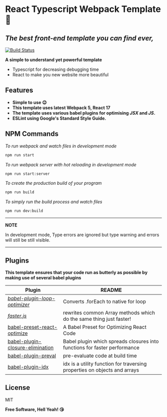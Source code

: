 # **React Typescript Webpack Template 🥳**
## _The best front-end template you can find ever,_

[![Build Status](https://travis-ci.org/joemccann/dillinger.svg?branch=master)](https://travis-ci.org/joemccann/dillinger)

**A simple to understand yet powerful template**

- Typescript for decreasing debugging time
- React to make you new website more beautiful

## Features

- **Simple to use 😉**
- **This template uses latest Webpack 5, React 17**
- **The template uses various babel plugins for optimising _JSX_ and _JS_.**
- **ESLint using Google's Standard Style Guide.**


## NPM Commands
_To run webpack and watch files in development mode_
```Bash
npm run start
```

_To run webpack server with hot reloading in development mode_
```Bash
npm run start:server
```

_To create the production build of your program_
```Bash
npm run build
```

_To simply run the build process and watch files_
```Bash
npm run dev:build
```

---
**NOTE**

In development mode, Type errors are ignored but type warning and errors will still be 
still visible.

---

## Plugins

**This template ensures that your code run as butterly as possible by making use of several babel plugins** 

| Plugin | README |
| ------ | ------ |
| [_babel-plugin-loop-optimizer_](https://github.com/vihanb/babel-plugin-loop-optimizer) | Converts .forEach to native for loop |
| [_faster.js_](https://github.com/vzhou842/faster.js) | rewrites common Array methods which do the same thing just faster! |
| [babel-preset-react-optimize](https://github.com/jamiebuilds/babel-react-optimize) | A Babel Preset for Optimizing React Code |
| [babel-plugin-closure-elimination](https://github.com/codemix/babel-plugin-closure-elimination) | Babel plugin which spreads closures  into functions for faster performance |
| [babel-plugin-preval](https://github.com/kentcdodds/babel-plugin-preval) | pre-evaluate code at build time |
| [babel-plugin-idx](https://github.com/facebookincubator/idx) | idx is a utility function for traversing properties on objects and arrays |


## License

MIT

**Free Software, Hell Yeah! 😘**